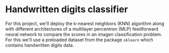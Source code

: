 # Handwritten digits classifier

For this project, we'll deploy the k-nearest neighbors (KNN) algorithm along with different architectures of a multilayer percentron (MLP) feedforward neural network to compare the scores in an imagen classification problem. For this we'll use a preloaded dataset from the package `sklearn` which contains handwritten digits data.

